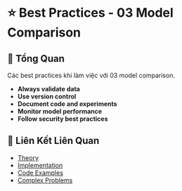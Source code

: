 # ⭐ Best Practices - 03 Model Comparison

## 🎯 Tổng Quan

Các best practices khi làm việc với 03 model comparison.

- **Always validate data**
- **Use version control**
- **Document code and experiments**
- **Monitor model performance**
- **Follow security best practices**

## 🔗 Liên Kết Liên Quan

- [Theory](./THEORY_03_model_comparison.md)
- [Implementation](./IMPLEMENTATION_03_model_comparison.md)
- [Code Examples](./CODE_EXAMPLES_03_model_comparison.md)
- [Complex Problems](./COMPLEX_PROBLEMS.md)
